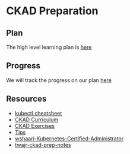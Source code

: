 # CKAD Preparation

## Plan
The high level learning plan is [here](https://github.com/rohitsardesai50/ckad-prep/blob/master/plan.md)

## Progress
We will track the progress on our plan [here](https://github.com/rohitsardesai50/ckad-prep/blob/master/progress.md)

## Resources
- [kubectl cheatsheet](https://kubernetes.io/docs/reference/kubectl/cheatsheet/)
- [CKAD Curriculum](https://github.com/cncf/curriculum/blob/master/CKAD_Curriculum_V1.13.0.pdf)
- [CKAD Exercises](https://github.com/dgkanatsios/CKAD-exercises)
- [Tips](https://medium.com/chotot/tips-tricks-to-pass-certified-kubernetes-application-developer-ckad-exam-67c9e1b32e6e)
- [wshaari-Kubernetes-Certified-Administrator](https://github.com/walidshaari/Kubernetes-Certified-Administrator/blob/master/README-ckad.md)
- [twajr-ckad-prep-notes](https://github.com/twajr/ckad-prep-notes/blob/master/README.md)

